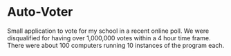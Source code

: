 # Auto-Voter
Small application to vote for my school in a recent online poll. We were disqualified for having over 1,000,000 votes within a 4 hour time frame. There were about 100 computers running 10 instances of the program each.

